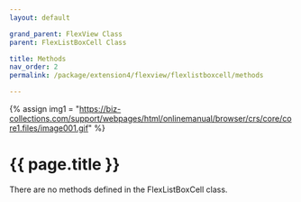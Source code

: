 ```yaml
---
layout: default

grand_parent: FlexView Class
parent: FlexListBoxCell Class

title: Methods
nav_order: 2
permalink: /package/extension4/flexview/flexlistboxcell/methods

---
```

{% assign img1 = "https://biz-collections.com/support/webpages/html/onlinemanual/browser/crs/core/core1.files/image001.gif" %}


# {{ page.title }}

There are no methods defined in the FlexListBoxCell class.